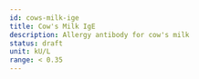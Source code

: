 ```yaml
---
id: cows-milk-ige
title: Cow's Milk IgE
description: Allergy antibody for cow's milk
status: draft
unit: kU/L
range: < 0.35
---
```


